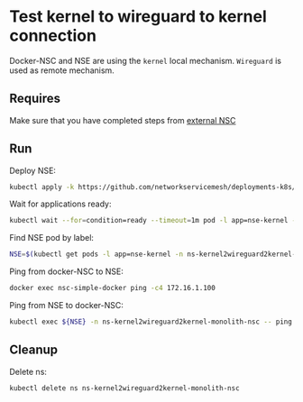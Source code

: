 # Test kernel to wireguard to kernel connection

Docker-NSC and NSE are using the `kernel` local mechanism.
`Wireguard` is used as remote mechanism.

## Requires

Make sure that you have completed steps from [external NSC](../../)

## Run

Deploy NSE:
```bash
kubectl apply -k https://github.com/networkservicemesh/deployments-k8s/examples/k8s_monolith/external_nsc/usecases/Kernel2Wireguard2Kernel?ref=5a35c6ea4dda7cf052cc6d961f4aa91da19265f1
```

Wait for applications ready:
```bash
kubectl wait --for=condition=ready --timeout=1m pod -l app=nse-kernel -n ns-kernel2wireguard2kernel-monolith-nsc
```

Find NSE pod by label:
```bash
NSE=$(kubectl get pods -l app=nse-kernel -n ns-kernel2wireguard2kernel-monolith-nsc --template '{{range .items}}{{.metadata.name}}{{"\n"}}{{end}}')
```

Ping from docker-NSC to NSE:
```bash
docker exec nsc-simple-docker ping -c4 172.16.1.100
```

Ping from NSE to docker-NSC:
```bash
kubectl exec ${NSE} -n ns-kernel2wireguard2kernel-monolith-nsc -- ping -c 4 172.16.1.101
```

## Cleanup

Delete ns:

```bash
kubectl delete ns ns-kernel2wireguard2kernel-monolith-nsc
```

